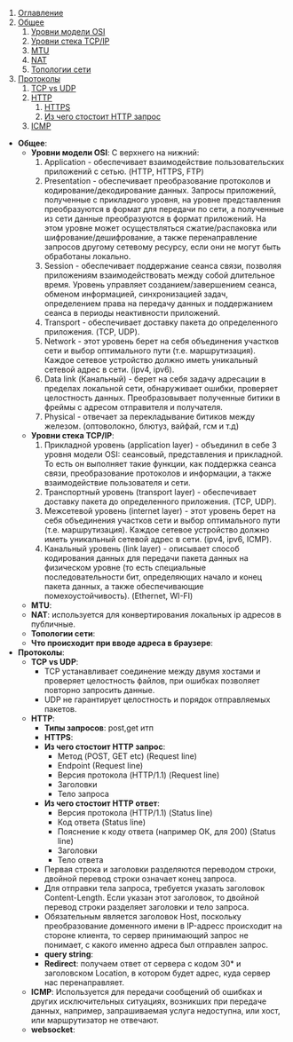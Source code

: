 1. [Оглавление](README.md)
1. [Общее](#1)
    1. [Уровни модели OSI](#1.1)
    1. [Уровни стека TCP/IP](#1.2)
    1. [MTU](#1.3)
    1. [NAT](#1.4)
    1. [Топологии сети](#1.5)
1. [Протоколы](#2)
    1. [TCP vs UDP](#2.1)
    1. [HTTP](#2.2)
        1. [HTTPS](#2.2.1)
        1. [Из чего стостоит HTTP запрос](#2.2.2)
    1. [ICMP](#2.3)


* **Общее**: <a name="1"></a>
    * **Уровни модели OSI**: <a name="1.1"></a> С верхнего на нижний:
        1. Application - обеспечивает взаимодействие пользовательских приложений с сетью. (HTTP, HTTPS, FTP)
        1. Presentation - обеспечивает преобразование протоколов и кодирование/декодирование данных. Запросы приложений, полученные с прикладного уровня, на уровне представления преобразуются в формат для передачи по сети, а полученные из сети данные преобразуются в формат приложений. На этом уровне может осуществляться сжатие/распаковка или шифрование/дешифрование, а также перенаправление запросов другому сетевому ресурсу, если они не могут быть обработаны локально.
        1. Session - обеспечивает поддержание сеанса связи, позволяя приложениям взаимодействовать между собой длительное время. Уровень управляет созданием/завершением сеанса, обменом информацией, синхронизацией задач, определением права на передачу данных и поддержанием сеанса в периоды неактивности приложений.
        1. Transport - обеспечивает доставку пакета до определенного приложения. (TCP, UDP).
        1. Network - этот уровень берет на себя объединения участков сети и выбор оптимального пути (т.е. маршрутизация). Каждое сетевое устройство должно иметь уникальный сетевой адрес в сети. (ipv4, ipv6).
        1. Data link (Канальный) - берет на себя задачу адресации в пределах локальной сети, обнаруживает ошибки, проверяет целостность данных. Преобразовывает полученные битики в фреймы с адресом отправителя и получателя.
        1. Physical - отвечает за перекладывание битиков между железом. (оптоволокно, блютуз, вайфай, гсм и т.д)
    * **Уровни стека TCP/IP**: <a name="1.2"></a> 
        1. Прикладной уровень (application layer) - объединил в себе 3 уровня модели OSI: сеансовый, представления и прикладной. То есть он выполняет такие функции, как поддержка сеанса связи, преобразование протоколов и информации, а также взаимодействие пользователя и сети.
        1. Транспортный уровень (transport layer) - обеспечивает доставку пакета до определенного приложения. (TCP, UDP).
        1. Межсетевой уровень (internet layer) - этот уровень берет на себя объединения участков сети и выбор оптимального пути (т.е. маршрутизация). Каждое сетевое устройство должно иметь уникальный сетевой адрес в сети. (ipv4, ipv6, ICMP).
        1. Канальный уровень (link layer) - описывает способ кодирования данных для передачи пакета данных на физическом уровне (то есть специальные последовательности бит, определяющих начало и конец пакета данных, а также обеспечивающие помехоустойчивость). (Ethernet, WI-FI)
    * **MTU**: <a name="1.3"></a>
    * **NAT**: <a name="1.4"></a> используется для конвертирования локальных ip адресов в публичные.
    * **Топологии сети**: <a name="1.5"></a>
    * **Что происходит при вводе адреса в браузере**: <a name="1.5"></a>
* **Протоколы**: <a name="2"></a>
    * **TCP vs UDP**: <a name="2.1"></a>
        * TCP устанавливает соединение между двумя хостами и проверяет целостность файлов, при ошибках позволяет повторно запросить данные.
        * UDP не гарантирует целостность и порядок отправляемых пакетов.
    * **HTTP**: <a name="2.2"></a> 
        * **Типы запросов**: <a name="2.2.1"></a> post,get итп
        * **HTTPS**: <a name="2.2.2"></a>
        * **Из чего стостоит HTTP запрос**: <a name="2.2.3"></a>
            * Метод (POST, GET etc) (Request line)
            * Endpoint (Request line)
            * Версия протокола (HTTP/1.1) (Request line)
            * Заголовки 
            * Тело запроса 
        * **Из чего стостоит HTTP ответ**: <a name="2.2.4"></a>
            * Версия протокола (HTTP/1.1) (Status line)
            * Код ответа (Status line)
            * Пояснение к коду ответа (например ОК, для 200) (Status line)
            * Заголовки 
            * Тело ответа 
        * Первая строка и заголовки разделяются переводом строки, двойной перевод строки означает конец запроса.
        * Для отправки тела запроса, требуется указать заголовок Content-Length. Если указан этот заголовок, то двойной перевод строки разделяет заголовки и тело запроса.
        * Обязательным является заголовок Host, поскольку преобразование доменного имени в IP-адресс происходит на стороне клиента, то сервер принимающий запрос не понимает, с какого именно адреса был отправлен запрос.
        * **query string**: <a name="2.2.5"></a>
        * **Redirect**: <a name="2.2.6"></a> получаем ответ от сервера с кодом 30* и заголовском Location, в котором будет адрес, куда сервер нас перенаправляет.
    * **ICMP**: <a name="2.3"></a> Используется для передачи сообщений об ошибках и других исключительных ситуациях, возникших при передаче данных, например, запрашиваемая услуга недоступна, или хост, или маршрутизатор не отвечают.
    * **websocket**: <a name="2.4"></a>